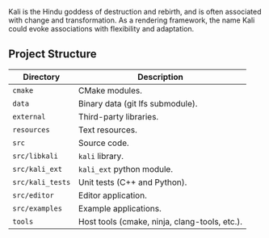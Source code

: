 Kali is the Hindu goddess of destruction and rebirth, and is often associated with change and transformation. As a rendering framework, the name Kali could evoke associations with flexibility and adaptation.


## Project Structure

| Directory        | Description                                   |
|------------------|-----------------------------------------------|
| `cmake`          | CMake modules.                                |
| `data`           | Binary data (git lfs submodule).              |
| `external`       | Third-party libraries.                        |
| `resources`      | Text resources.                               |
| `src`            | Source code.                                  |
| `src/libkali`    | `kali` library.                               |
| `src/kali_ext`   | `kali_ext` python module.                     |
| `src/kali_tests` | Unit tests (C++ and Python).                  |
| `src/editor`     | Editor application.                           |
| `src/examples`   | Example applications.                         |
| `tools`          | Host tools (cmake, ninja, clang-tools, etc.). |

